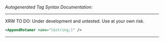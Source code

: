 _Autogenerated Tag Syntax Documentation:_

---
XRW TO DO: Under development and untested. Use at your own risk.

```xml
<AppendRotamer name="(&string;)" />
```



---
